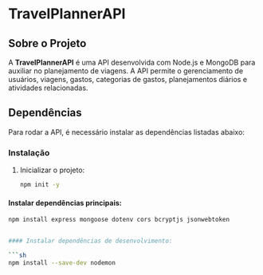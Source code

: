 # TravelPlannerAPI

## Sobre o Projeto
A **TravelPlannerAPI** é uma API desenvolvida com Node.js e MongoDB para auxiliar no planejamento de viagens. A API permite o gerenciamento de usuários, viagens, gastos, categorias de gastos, planejamentos diários e atividades relacionadas.

## Dependências
Para rodar a API, é necessário instalar as dependências listadas abaixo:

### Instalação

1. Inicializar o projeto:
   ```sh
   npm init -y

#### Instalar dependências principais:

```sh
npm install express mongoose dotenv cors bcryptjs jsonwebtoken


#### Instalar dependências de desenvolvimento:

```sh
npm install --save-dev nodemon
